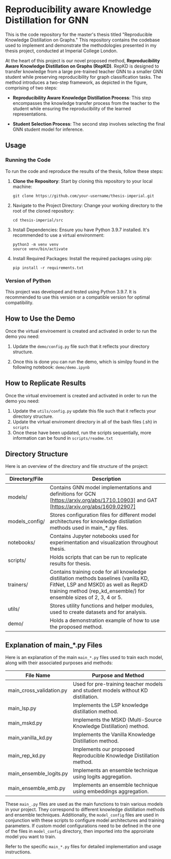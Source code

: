 # Reproducibility aware Knowledge Distillation for GNN

This is the code repository for the master's thesis titled "Reproducible Knowledge Distillation on Graphs." 
This repository contains the codebase used to implement and demonstrate the methodologies presented in my thesis project, conducted at Imperial College London. 

At the heart of this project is our novel proposed method, **Reproducibility Aware Knowledge Distillation on Graphs (RepKD)**. 
RepKD is designed to transfer knowledge from a large pre-trained teacher GNN to a smaller GNN student while preserving reproducibility for graph classification tasks. 
The method introduces a two-step framework, as depicted in the figure, comprising of two steps:

- **Reproducibility Aware Knowledge Distillation Process**: This step encompasses the knowledge transfer process from the teacher to the student while ensuring the reproducibility of the learned representations.

- **Student Selection Process**: The second step involves selecting the final GNN student model for inference.

<object data="image.pdf" type="application/pdf" width="100%"></object>

## Usage

### Running the Code

To run the code and reproduce the results of the thesis, follow these steps:

1. **Clone the Repository**: Start by cloning this repository to your local machine:

   ```git clone https://github.com/your-username/thesis-imperial.git```
   
2. Navigate to the Project Directory: Change your working directory to the root of the cloned repository:

   ```cd thesis-imperial/src```

3. Install Dependencies: Ensure you have Python 3.9.7 installed. It's recommended to use a virtual environment:
  
    ```
    python3 -m venv venv
    source venv/bin/activate
    ```
4. Install Required Packages: Install the required packages using pip:
  
    ```
    pip install -r requirements.txt
    ```

### Version of Python

This project was developed and tested using Python 3.9.7. It is recommended to use this version or a compatible version for optimal compatibility.

## How to Use the Demo

Once the virtual enviroement is created and activated in order to run the demo you need:

1. Update the  ```demo/config.py``` file such that it reflects your directory structure. 

2. Once this is done you can run the demo, which is similpy found in the following notebook: ```demo/demo.ipynb```

## How to Replicate Results

Once the virtual enviroement is created and activated in order to run the demo you need:

1. Update the  ```utils/config.py``` update this file such that it reflects your directory structure.
2. Update the virtual enviroment directory in all of the bash files (.sh) in ```scripts```
3. Once these have been updated, run the scripts sequentially, more information can be found in  ```scripts/readme.txt```

## Directory Structure

Here is an overview of the directory and file structure of the project:

| Directory/File   | Description                                                           |
|------------------|-----------------------------------------------------------------------|
| models/          | Contains GNN model implementations and definitions for GCN [https://arxiv.org/abs/1710.10903] and GAT [https://arxiv.org/abs/1609.02907]                      |
| models_config/   | Stores configuration files for different model architectures for knowledge distilation methods used in main_*.py files.        |
| notebooks/       | Contains Jupyter notebooks used for experimentation and visualization throughout thesis.    |
| scripts/         | Holds scripts that can be run to replicate results for thesis.                |
| trainers/        | Contains training code for all knowledge distillation methods baselines (vanilla KD, FitNet, LSP and MSKD) as well as RepKD training method (rep_kd_ensemble/) for ensemble sizes of 2, 3, 4 or 5.                   |
| utils/           | Stores utility functions and helper modules, used to create datasets and for analysis.                        |
| demo/            | Holds a demonstration example of how to use the proposed method.     |

## Explanation of main_*.py Files

Here is an explanation of the main `main_*.py` files used to train each model, along with their associated purposes and methods:

| File Name                     | Purpose and Method                                                       |
|-------------------------------|--------------------------------------------------------------------------|
| main_cross_validation.py      | Used for pre-training teacher models and student models without KD distillation. |
| main_lsp.py                   | Implements the LSP knowledge distillation method.                       |
| main_mskd.py                  | Implements the MSKD (Multi-Source Knowledge Distillation) method.         |
| main_vanilla_kd.py            | Implements the Vanilla Knowledge Distillation method.                    |
| main_rep_kd.py                | Implements our proposed Reproducible Knowledge Distillation method.      |
| main_ensemble_logits.py       | Implements an ensemble technique using logits aggregation.               |
| main_ensemble_emb.py          | Implements an ensemble technique using embeddings aggregation.           |

These `main_.py` files are used as the main functions to train various models in your project. They correspond to different knowledge distillation methods and ensemble techniques. Additionally, the `model_config` files are used in conjunction with these scripts to configure model architectures and training parameters.
If custom model configurations need to be defined in the one of the files in `model_config` directory, then imported into the approiriate model you want to train.

Refer to the specific `main_*.py` files for detailed implementation and usage instructions.

